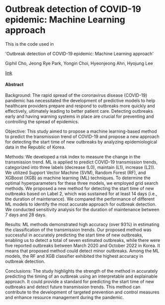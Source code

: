 # Outbreak detection of COVID-19 epidemic: Machine Learning approach

This is the code used in 

'Outbreak detection of COVID-19 epidemic: Machine Learning approach'  

Giphil Cho, Jeong Rye Park, Yongin Choi, Hyeonjeong Ahn, Hyojung Lee

[link]()



#### Abstract

Background: The rapid spread of the coronavirus disease (COVID-19) pandemic has necessitated the development of predictive models to help healthcare providers prepare and respond to outbreaks more quickly and effectively, ultimately leading to better patient care. Detecting outbreaks early and having warning systems in place are crucial for preventing and controlling the spread of epidemics.

Objective: This study aimed to propose a machine learning-based method to predict the transmission trend of COVID-19 and propose a new approach for detecting the start time of new outbreaks by analyzing epidemiological data in the Republic of Korea.

Methods: We developed a risk index to measure the change in the transmission trend. ML is applied to predict COVID-19 transmission trends, categorized into three labels (decrease (L0), maintain (L1), increase (L2)). We utilized Support Vector Machine (SVM), Random Forest (RF), and XGBoost (XGB) as machine learning (ML) techniques. To determine the optimal hyperparameters for these three models, we employed grid search methods. We proposed a new method for detecting the start time of new outbreaks based on Label 2, which was sustained for at least 14 days (i.e., the duration of maintenance). We compared the performance of different ML models to identify the most accurate approach for outbreak detection. We conducted sensitivity analysis for the duration of maintenance between 7 days and 28 days.

Results: ML methods demonstrated high accuracy (over 93%) in estimating the classification of the transmission trends. Our proposed method was successful in accurately predicting the start time of new outbreaks, enabling us to detect a total of seven estimated outbreaks, while there were five reported outbreaks between March 2020 and October 2022 in Korea. It means that proposed method could detect minor outbreaks. Among the ML models, the RF and XGB classifier exhibited the highest accuracy in outbreak detection.

Conclusions: The study highlights the strength of the method in accurately predicting the timing of an outbreak using an interpretable and explainable approach. It could provide a standard for predicting the start time of new outbreaks and detect future transmission trends. This method can contribute to the development of targeted prevention and control measures and enhance resource management during the pandemic.




